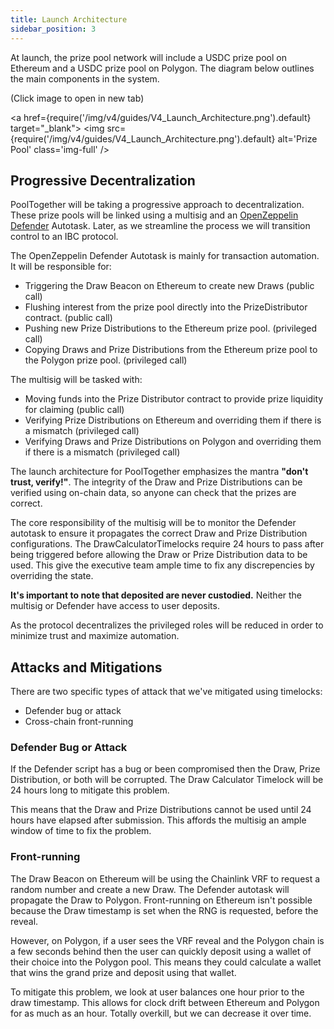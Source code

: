 ```yaml
---
title: Launch Architecture
sidebar_position: 3
---
```


At launch, the prize pool network will include a USDC prize pool on Ethereum and a USDC prize pool on Polygon.  The diagram below outlines the main components in the system.

(Click image to open in new tab)

<a href={require('/img/v4/guides/V4_Launch_Architecture.png').default} target="_blank">
  <img
    src={require('/img/v4/guides/V4_Launch_Architecture.png').default}
    alt='Prize Pool'
    class='img-full'
  />
</a>

## Progressive Decentralization

PoolTogether will be taking a progressive approach to decentralization.  These prize pools will be linked using a multisig and an [OpenZeppelin Defender](https://openzeppelin.com/defender/) Autotask.  Later, as we streamline the process we will transition control to an IBC protocol.

The OpenZeppelin Defender Autotask is mainly for transaction automation.  It will be responsible for:

- Triggering the Draw Beacon on Ethereum to create new Draws (public call)
- Flushing interest from the prize pool directly into the PrizeDistributor contract. (public call)
- Pushing new Prize Distributions to the Ethereum prize pool. (privileged call)
- Copying Draws and Prize Distributions from the Ethereum prize pool to the Polygon prize pool. (privileged call)

The multisig will be tasked with:

- Moving funds into the Prize Distributor contract to provide prize liquidity for claiming (public call)
- Verifying Prize Distributions on Ethereum and overriding them if there is a mismatch (privileged call)
- Verifying Draws and Prize Distributions on Polygon and overriding them if there is a mismatch (privileged call)

The launch architecture for PoolTogether emphasizes the mantra **"don't trust, verify!"**.  The integrity of the Draw and Prize Distributions can be verified using on-chain data, so anyone can check that the prizes are correct.

The core responsibility of the multisig will be to monitor the Defender autotask to ensure it propagates the correct Draw and Prize Distribution configurations. The DrawCalculatorTimelocks require 24 hours to pass after being triggered before allowing the Draw or Prize Distribution data to be used. This give the executive team ample time to fix any discrepencies by overriding the state.

**It's important to note that deposited are never custodied.** Neither the multisig or Defender have access to user deposits.

As the protocol decentralizes the privileged roles will be reduced in order to minimize trust and maximize automation.

## Attacks and Mitigations

There are two specific types of attack that we've mitigated using timelocks:

- Defender bug or attack
- Cross-chain front-running

### Defender Bug or Attack

If the Defender script has a bug or been compromised then the Draw, Prize Distribution, or both will be corrupted.  The Draw Calculator Timelock will be 24 hours long to mitigate this problem.

This means that the Draw and Prize Distributions cannot be used until 24 hours have elapsed after submission.  This affords the multisig an ample window of time to fix the problem.

### Front-running

The Draw Beacon on Ethereum will be using the Chainlink VRF to request a random number and create a new Draw.  The Defender autotask will propagate the Draw to Polygon.  Front-running on Ethereum isn't possible because the Draw timestamp is set when the RNG is requested, before the reveal.

However, on Polygon, if a user sees the VRF reveal and the Polygon chain is a few seconds behind then the user can quickly deposit using a wallet of their choice into the Polygon pool.  This means they could calculate a wallet that wins the grand prize and deposit using that wallet.

To mitigate this problem, we look at user balances one hour prior to the draw timestamp.  This allows for clock drift between Ethereum and Polygon for as much as an hour.  Totally overkill, but we can decrease it over time.
